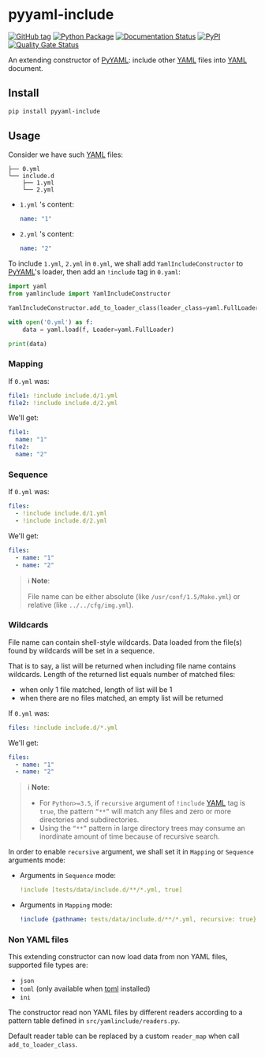 # pyyaml-include

[![GitHub tag](https://img.shields.io/github/tag/tanbro/pyyaml-include.svg)](https://github.com/tanbro/pyyaml-include)
[![Python Package](https://github.com/tanbro/pyyaml-include/workflows/Python%20package/badge.svg)](https://github.com/tanbro/pyyaml-include/actions?query=workflow%3A%22Python+package%22)
[![Documentation Status](https://readthedocs.org/projects/pyyaml-include/badge/?version=latest)](https://pyyaml-include.readthedocs.io/en/latest/)
[![PyPI](https://img.shields.io/pypi/v/pyyaml-include.svg)](https://pypi.org/project/pyyaml-include/)
[![Quality Gate Status](https://sonarcloud.io/api/project_badges/measure?project=tanbro_pyyaml-include&metric=alert_status)](https://sonarcloud.io/dashboard?id=tanbro_pyyaml-include)

An extending constructor of [PyYAML][]: include other [YAML][] files into [YAML][] document.

## Install

```sh
pip install pyyaml-include
```

## Usage

Consider we have such [YAML] files:

```text
├── 0.yml
└── include.d
    ├── 1.yml
    └── 2.yml
```

- `1.yml` 's content:

  ```yaml
  name: "1"
  ```

- `2.yml` 's content:

  ```yaml
  name: "2"
  ```

To include `1.yml`, `2.yml` in `0.yml`, we shall add `YamlIncludeConstructor` to [PyYAML]'s loader, then add an `!include` tag in `0.yaml`:

```python
import yaml
from yamlinclude import YamlIncludeConstructor

YamlIncludeConstructor.add_to_loader_class(loader_class=yaml.FullLoader, base_dir='/your/conf/dir')

with open('0.yml') as f:
    data = yaml.load(f, Loader=yaml.FullLoader)

print(data)
```

### Mapping

If `0.yml` was:

```yaml
file1: !include include.d/1.yml
file2: !include include.d/2.yml
```

We'll get:

```yaml
file1:
  name: "1"
file2:
  name: "2"
```

### Sequence

If `0.yml` was:

```yaml
files:
  - !include include.d/1.yml
  - !include include.d/2.yml
```

We'll get:

```yaml
files:
  - name: "1"
  - name: "2"
```

> ℹ **Note**:
>
> File name can be either absolute (like `/usr/conf/1.5/Make.yml`) or relative (like `../../cfg/img.yml`).

### Wildcards

File name can contain shell-style wildcards. Data loaded from the file(s) found by wildcards will be set in a sequence.

That is to say, a list will be returned when including file name contains wildcards.
Length of the returned list equals number of matched files:

- when only 1 file matched, length of list will be 1
- when there are no files matched, an empty list will be returned

If `0.yml` was:

```yaml
files: !include include.d/*.yml
```

We'll get:

```yaml
files:
  - name: "1"
  - name: "2"
```

> ℹ **Note**:
>
> - For `Python>=3.5`, if `recursive` argument of `!include` [YAML] tag is `true`, the pattern `“**”` will match any files and zero or more directories and subdirectories.
> - Using the `“**”` pattern in large directory trees may consume an inordinate amount of time because of recursive search.

In order to enable `recursive` argument, we shall set it in `Mapping` or `Sequence` arguments mode:

- Arguments in `Sequence` mode:

  ```yaml
  !include [tests/data/include.d/**/*.yml, true]
  ```

- Arguments in `Mapping` mode:

  ```yaml
  !include {pathname: tests/data/include.d/**/*.yml, recursive: true}
  ```

### Non YAML files

This extending constructor can now load data from non YAML files, supported file types are:

- `json`
- `toml` (only available when [toml](https://pypi.org/project/toml/) installed)
- `ini`

The constructor read non YAML files by different readers according to a pattern table defined in `src/yamlinclude/readers.py`.

Default reader table can be replaced by a custom `reader_map` when call `add_to_loader_class`.

[YAML]: http://yaml.org/
[PyYaml]: https://pypi.org/project/PyYAML/
